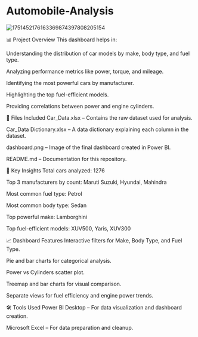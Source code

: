 # Automobile-Analysis

![1751452176163369874397808205154](https://github.com/user-attachments/assets/79af79bf-156b-44ae-a7b8-be1e02305329)

📊 Project Overview This dashboard helps in:

Understanding the distribution of car models by make, body type, and fuel type.

Analyzing performance metrics like power, torque, and mileage.

Identifying the most powerful cars by manufacturer.

Highlighting the top fuel-efficient models.

Providing correlations between power and engine cylinders.

📁 Files Included Car_Data.xlsx – Contains the raw dataset used for analysis.

Car_Data Dictionary.xlsx – A data dictionary explaining each column in the dataset.

dashboard.png – Image of the final dashboard created in Power BI.

README.md – Documentation for this repository.

📌 Key Insights Total cars analyzed: 1276

Top 3 manufacturers by count: Maruti Suzuki, Hyundai, Mahindra

Most common fuel type: Petrol

Most common body type: Sedan

Top powerful make: Lamborghini

Top fuel-efficient models: XUV500, Yaris, XUV300

📈 Dashboard Features Interactive filters for Make, Body Type, and Fuel Type.

Pie and bar charts for categorical analysis.

Power vs Cylinders scatter plot.

Treemap and bar charts for visual comparison.

Separate views for fuel efficiency and engine power trends.

🛠 Tools Used Power BI Desktop – For data visualization and dashboard creation.

Microsoft Excel – For data preparation and cleanup.
